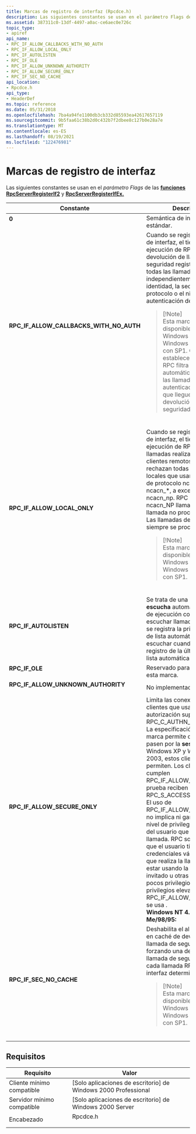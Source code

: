```yaml
---
title: Marcas de registro de interfaz (Rpcdce.h)
description: Las siguientes constantes se usan en el parámetro Flags de las funciones RpcServerRegisterIf2 y RpcServerRegisterIfEx.
ms.assetid: 387311c0-13df-4497-a0ac-ce6aec0e726c
topic_type:
- apiref
api_name:
- RPC_IF_ALLOW_CALLBACKS_WITH_NO_AUTH
- RPC_IF_ALLOW_LOCAL_ONLY
- RPC_IF_AUTOLISTEN
- RPC_IF_OLE
- RPC_IF_ALLOW_UNKNOWN_AUTHORITY
- RPC_IF_ALLOW_SECURE_ONLY
- RPC_IF_SEC_NO_CACHE
api_location:
- Rpcdce.h
api_type:
- HeaderDef
ms.topic: reference
ms.date: 05/31/2018
ms.openlocfilehash: 7ba4a94fe1100db3cb332d85593ea42617657119
ms.sourcegitcommit: 9b5faa61c38b2d0c432b7f2dbee8c127b0e28a7e
ms.translationtype: MT
ms.contentlocale: es-ES
ms.lasthandoff: 08/19/2021
ms.locfileid: "122476981"
---
```

# <a name="interface-registration-flags"></a>Marcas de registro de interfaz

Las siguientes constantes se usan en el *parámetro Flags* de las [**funciones RpcServerRegisterIf2**](/windows/desktop/api/Rpcdce/nf-rpcdce-rpcserverregisterif2) y [**RpcServerRegisterIfEx.**](/windows/desktop/api/Rpcdce/nf-rpcdce-rpcserverregisterifex)




| Constante | Descripción | 
|----------|-------------|
| <span id="0"></span><dl><dt><strong>0</strong></dt></dl> | Semántica de interfaz estándar.<br /> | 
| <span id="RPC_IF_ALLOW_CALLBACKS_WITH_NO_AUTH"></span><span id="rpc_if_allow_callbacks_with_no_auth"></span><dl><dt><strong>RPC_IF_ALLOW_CALLBACKS_WITH_NO_AUTH</strong></dt></dl> | Cuando se registra esta marca de interfaz, el tiempo de ejecución de RPC invoca la devolución de llamada de seguridad registrada para todas las llamadas, independientemente de la identidad, la secuencia de protocolo o el nivel de autenticación del cliente.<br /><blockquote>[!Note]<br />Esta marca está disponible a partir de Windows XP con SP2 y Windows Server 2003 con SP1. Cuando no se establece esta marca, RPC filtra automáticamente todas las llamadas no autenticadas antes de que lleguen a la devolución de llamada de seguridad.</blockquote><br /> | 
| <span id="RPC_IF_ALLOW_LOCAL_ONLY"></span><span id="rpc_if_allow_local_only"></span><dl><dt><strong>RPC_IF_ALLOW_LOCAL_ONLY</strong></dt></dl> | Cuando se registra esta marca de interfaz, el tiempo de ejecución de RPC rechaza las llamadas realizadas por clientes remotos. También se rechazan todas las llamadas locales que usan secuencias de protocolo ncadg_* y ncacn_*, a excepción de ncacn_np. RPC permite ncacn_NP llamadas solo si la llamada no procede de SRV. Las llamadas desde ncalrpc siempre se procesan.<br /><blockquote>[!Note]<br />Esta marca está disponible a partir de Windows XP con SP2 y Windows Server 2003 con SP1.</blockquote><br /> | 
| <span id="RPC_IF_AUTOLISTEN"></span><span id="rpc_if_autolisten"></span><dl><dt><strong>RPC_IF_AUTOLISTEN</strong></dt></dl> | Se trata de una <strong>interfaz de escucha</strong> automática. El tiempo de ejecución comienza a escuchar llamadas en cuanto se registra la primera interfaz de lista automática y deja de escuchar cuando se anula el registro de la última interfaz de lista automática.<br /> | 
| <span id="RPC_IF_OLE"></span><span id="rpc_if_ole"></span><dl><dt><strong>RPC_IF_OLE</strong></dt></dl> | Reservado para OLE. No use esta marca.<br /> | 
| <span id="RPC_IF_ALLOW_UNKNOWN_AUTHORITY"></span><span id="rpc_if_allow_unknown_authority"></span><dl><dt><strong>RPC_IF_ALLOW_UNKNOWN_AUTHORITY</strong></dt></dl> | No implementado actualmente.<br /> | 
| <span id="RPC_IF_ALLOW_SECURE_ONLY"></span><span id="rpc_if_allow_secure_only"></span><dl><dt><strong>RPC_IF_ALLOW_SECURE_ONLY</strong></dt></dl> | Limita las conexiones a los clientes que usan un nivel de autorización superior a RPC_C_AUTHN_LEVEL_NONE. La especificación de esta marca permite que los clientes pasen por la <strong>sesión NULL.</strong> En Windows XP y Windows Server 2003, estos clientes no se permiten. Los clientes que no cumplen RPC_IF_ALLOW_SECURE_ONLY prueba reciben un error RPC_S_ACCESS_DENIED error. El uso de RPC_IF_ALLOW_SECURE_ONLY no implica ni garantiza un alto nivel de privilegios por parte del usuario que realiza la llamada. RPC solo comprueba que el usuario tiene credenciales válidas; El usuario que realiza la llamada puede estar usando la cuenta de invitado u otras cuentas con pocos privilegios. No asuma privilegios elevados cuando RPC_IF_ALLOW_SECURE_ONLY se usa .<br /><strong>Windows NT 4.0 y Windows Me/98/95:</strong><br /> | 
| <span id="RPC_IF_SEC_NO_CACHE"></span><span id="rpc_if_sec_no_cache"></span><dl><dt><strong>RPC_IF_SEC_NO_CACHE</strong></dt></dl> | Deshabilita el almacenamiento en caché de devolución de llamada de seguridad, forzando una devolución de llamada de seguridad para cada llamada RPC en una interfaz determinada.<br /><blockquote>[!Note]<br />Esta marca está disponible a partir de Windows XP con SP2 y Windows Server 2003 con SP1.</blockquote><br /> | 




## <a name="requirements"></a>Requisitos



| Requisito | Valor |
|-------------------------------------|-------------------------------------------------------------------------------------|
| Cliente mínimo compatible<br/> | \[Solo aplicaciones de escritorio\] de Windows 2000 Professional<br/>                          |
| Servidor mínimo compatible<br/> | \[Solo aplicaciones de escritorio\] de Windows 2000 Server<br/>                                |
| Encabezado<br/>                   | <dl> <dt>Rpcdce.h</dt> </dl> |



 

 





